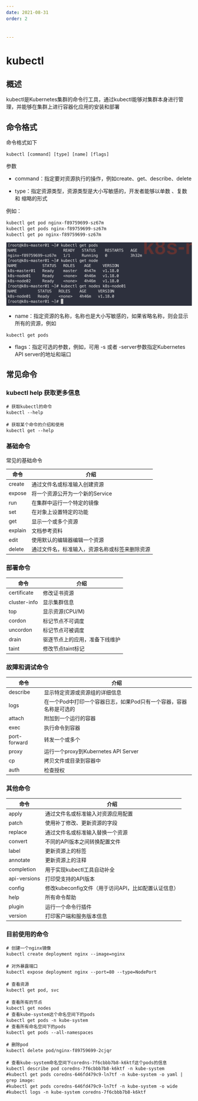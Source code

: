 ```yaml
---
date: 2021-08-31
order: 2


---
```

# kubectl
## 概述

kubectl是Kubernetes集群的命令行工具，通过kubectl能够对集群本身进行管理，并能够在集群上进行容器化应用的安装和部署


## 命令格式

命令格式如下

``` shell
kubectl [command] [type] [name] [flags]
```

参数

- command：指定要对资源执行的操作，例如create、get、describe、delete

- type：指定资源类型，资源类型是大小写敏感的，开发者能够以单数 、复数 和 缩略的形式

例如：

``` shell
kubectl get pod nginx-f89759699-sz67m
kubectl get pods nginx-f89759699-sz67m
kubectl get po nginx-f89759699-sz67m
```

![12](images/img_6.png)

- name：指定资源的名称，名称也是大小写敏感的，如果省略名称，则会显示所有的资源，例如

``` shel
kubectl get pods
```

- flags：指定可选的参数，例如，可用 -s 或者 -server参数指定Kubernetes API server的地址和端口

## 常见命令

### kubectl help 获取更多信息

``` shell
# 获取kubectl的命令
kubectl --help

# 获取某个命令的介绍和使用
kubectl get --help
```


### 基础命令

常见的基础命令

| 命令    | 介绍                                           |
| ------- | ---------------------------------------------- |
| create  | 通过文件名或标准输入创建资源                   |
| expose  | 将一个资源公开为一个新的Service                |
| run     | 在集群中运行一个特定的镜像                     |
| set     | 在对象上设置特定的功能                         |
| get     | 显示一个或多个资源                             |
| explain | 文档参考资料                                   |
| edit    | 使用默认的编辑器编辑一个资源                   |
| delete  | 通过文件名，标准输入，资源名称或标签来删除资源 |

### 部署命令

| 命令         | 介绍                           |
| ------------ | ------------------------------ |
| certificate  | 修改证书资源                   |
| cluster-info | 显示集群信息                   |
| top          | 显示资源(CPU/M)                |
| cordon       | 标记节点不可调度               |
| uncordon     | 标记节点可被调度               |
| drain        | 驱逐节点上的应用，准备下线维护 |
| taint        | 修改节点taint标记              |

### 故障和调试命令

| 命令         | 介绍                                                         |
| ------------ | ------------------------------------------------------------ |
| describe     | 显示特定资源或资源组的详细信息                               |
| logs         | 在一个Pod中打印一个容器日志，如果Pod只有一个容器，容器名称是可选的 |
| attach       | 附加到一个运行的容器                                         |
| exec         | 执行命令到容器                                               |
| port-forward | 转发一个或多个                                               |
| proxy        | 运行一个proxy到Kubernetes API Server                         |
| cp           | 拷贝文件或目录到容器中                                       |
| auth         | 检查授权                                                     |

### 其他命令

| 命令         | 介绍                                                |
| ------------ | --------------------------------------------------- |
| apply        | 通过文件名或标准输入对资源应用配置                  |
| patch        | 使用补丁修改、更新资源的字段                        |
| replace      | 通过文件名或标准输入替换一个资源                    |
| convert      | 不同的API版本之间转换配置文件                       |
| label        | 更新资源上的标签                                    |
| annotate     | 更新资源上的注释                                    |
| completion   | 用于实现kubectl工具自动补全                         |
| api-versions | 打印受支持的API版本                                 |
| config       | 修改kubeconfig文件（用于访问API，比如配置认证信息） |
| help         | 所有命令帮助                                        |
| plugin       | 运行一个命令行插件                                  |
| version      | 打印客户端和服务版本信息                            |

### 目前使用的命令

``` shell
# 创建一个nginx镜像
kubectl create deployment nginx --image=nginx

# 对外暴露端口
kubectl expose deployment nginx --port=80 --type=NodePort

# 查看资源
kubectl get pod, svc

# 查看所有的节点
kubectl get nodes
# 查看kube-system这个命名空间下的pods
kubectl get pods -n kube-system
# 查看所有命名空间下的pods
kubectl get pods --all-namespaces

# 删除pod
kubectl delete pod/nginx-f89759699-2cjqr

# 查看kube-system命名空间下coredns-7f6cbbb7b8-k6ktf这个pods的信息
kubectl describe pod coredns-7f6cbbb7b8-k6ktf -n kube-system
#kubectl get pods coredns-646fd479c9-ln7tf -n kube-system -o yaml | grep image:
#kubectl get pods coredns-646fd479c9-ln7tf -n kube-system -o wide
#kubectl logs -n kube-system coredns-7f6cbbb7b8-k6ktf
```

